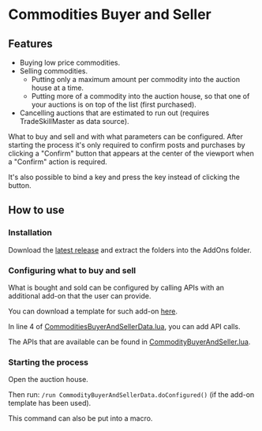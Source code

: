 # Commodities Buyer and Seller

## Features

* Buying low price commodities.
* Selling commodities.
  * Putting only a maximum amount per commodity into the auction house at a time.
  * Putting more of a commodity into the auction house, so that one of your auctions is on top of the list (first purchased).
* Cancelling auctions that are estimated to run out (requires TradeSkillMaster as data source).

What to buy and sell and with what parameters can be configured. After starting the process it's only required to
confirm posts and purchases by clicking a "Confirm" button that appears at the center of the viewport when a "Confirm"
action is required.

It's also possible to bind a key and press the key instead of clicking the button.

## How to use

### Installation

Download the [latest release](https://github.com/SanjoSolutions/CommodityBuyerAndSeller/releases) and extract the folders into the AddOns folder.

### Configuring what to buy and sell

What is bought and sold can be configured by calling APIs with an additional add-on that the user can provide.

You can download a template for such add-on [here](https://github.com/SanjoSolutions/CommodityBuyerAndSellerData.git).

In line 4 of [CommoditiesBuyerAndSellerData.lua](https://github.com/SanjoSolutions/CommodityBuyerAndSellerData/blob/b2281afd256ae4b02b03ae00def7da82890de2c5/CommodityBuyerAndSellerData.lua), you can add API calls.

The APIs that are available can be found in [CommodityBuyerAndSeller.lua](https://github.com/SanjoSolutions/CommodityBuyerAndSeller/blob/main/CommodityBuyerAndSeller/CommodityBuyerAndSeller.lua).

### Starting the process

Open the auction house.

Then run: `/run CommodityBuyerAndSellerData.doConfigured()` (if the add-on template has been used).

This command can also be put into a macro.
